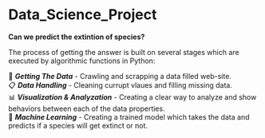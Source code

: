 # Data_Science_Project
**Can we predict the extintion of species?**  

The process of getting the answer is built on several stages which are executed by algorithmic functions in Python:  

📡 **_Getting The Data_** - Crawling and scrapping a data filled web-site.  
📋 **_Data Handling_** - Cleaning currupt vlaues and filling missing data.  
📊 **_Visualization & Analyzation_** - Creating a clear way to analyze and show behaviors between each of the data properties.  
🤖 **_Machine Learning_** - Creating a trained model which takes the data and predicts if a species will get extinct or not.   


